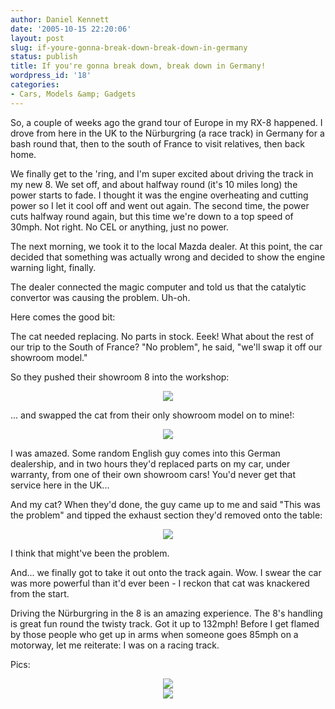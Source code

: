```yaml
---
author: Daniel Kennett
date: '2005-10-15 22:20:06'
layout: post
slug: if-youre-gonna-break-down-break-down-in-germany
status: publish
title: If you're gonna break down, break down in Germany!
wordpress_id: '18'
categories:
- Cars, Models &amp; Gadgets
---
```


So, a couple of weeks ago the grand tour of Europe in my RX-8 happened. I drove from here in the UK to the Nürburgring (a race track) in Germany for a bash round that, then to the south of France to visit relatives, then back home. 

We finally get to the 'ring, and I'm super excited about driving the track in my new 8. We set off, and about halfway round (it's 10 miles long) the power starts to fade. I thought it was the engine overheating and cutting power so I let it cool off and went out again. The second time, the power cuts halfway round again, but this time we're down to a top speed of 30mph. Not right. No CEL or anything, just no power. 

The next morning, we took it to the local Mazda dealer. At this point, the car decided that something was actually wrong and decided to show the engine warning light, finally. 

The dealer connected the magic computer and told us that the catalytic convertor was causing the problem. Uh-oh. 

Here comes the good bit:

The cat needed replacing. No parts in stock. Eeek! What about the rest of our trip to the South of France? "No problem", he said, "we'll swap it off our showroom model."

So they pushed their showroom 8 into the workshop: 

<center><img src="http://danielkennett.org/pictures/breakdown/push.jpg"/></center>

... and swapped the cat from their only showroom model on to mine!:

<center><img src="http://danielkennett.org/pictures/breakdown/jacks.jpg"/></center>

I was amazed. Some random English guy comes into this German dealership, and in two hours they'd replaced parts on my car, under warranty, from one of their own showroom cars! You'd never get that service here in the UK...

And my cat? When they'd done, the guy came up to me and said "This was the problem" and tipped the exhaust section they'd removed onto the table:

<center><img src="http://danielkennett.org/pictures/breakdown/cat.jpg"/></center>

I think that might've been the problem. 

And... we finally got to take it out onto the track again. Wow. I swear the car was more powerful than it'd ever been - I reckon that cat was knackered from the start. 

Driving the Nürburgring in the 8 is an amazing experience. The 8's handling is great fun round the twisty track. Got it up to 132mph! Before I get flamed by those people who get up in arms when someone goes 85mph on a motorway, let me reiterate: I was on a racing track. 

Pics: 

<center><img src="http://danielkennett.org/pictures/breakdown/ring1.jpg"/></center>

<center><img src="http://danielkennett.org/pictures/breakdown/ring2.jpg"/></center>